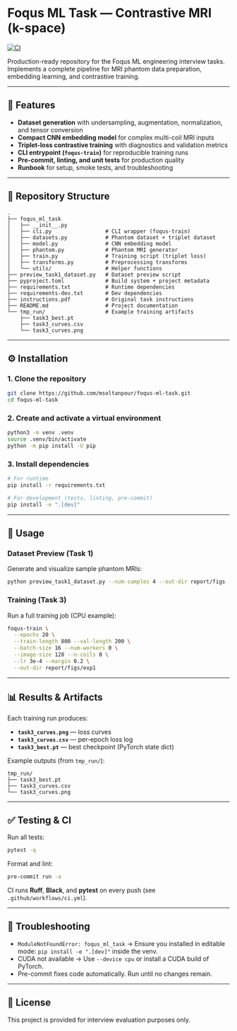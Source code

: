 # Foqus ML Task — Contrastive MRI (k-space)

[![CI](https://github.com/msoltanpour/foqus-ml-task/actions/workflows/ci.yml/badge.svg)](https://github.com/msoltanpour/foqus-ml-task/actions/workflows/ci.yml)

Production-ready repository for the Foqus ML engineering interview tasks.
Implements a complete pipeline for MRI phantom data preparation, embedding learning, and contrastive training.

---

## 📌 Features
- **Dataset generation** with undersampling, augmentation, normalization, and tensor conversion
- **Compact CNN embedding model** for complex multi-coil MRI inputs
- **Triplet-loss contrastive training** with diagnostics and validation metrics
- **CLI entrypoint (`foqus-train`)** for reproducible training runs
- **Pre-commit, linting, and unit tests** for production quality
- **Runbook** for setup, smoke tests, and troubleshooting

---

## 📂 Repository Structure
```text
.
├── foqus_ml_task
│   ├── __init__.py
│   ├── cli.py                 # CLI wrapper (foqus-train)
│   ├── datasets.py            # Phantom dataset + triplet dataset
│   ├── model.py               # CNN embedding model
│   ├── phantom.py             # Phantom MRI generator
│   ├── train.py               # Training script (triplet loss)
│   ├── transforms.py          # Preprocessing transforms
│   └── utils/                 # Helper functions
├── preview_task1_dataset.py   # Dataset preview script
├── pyproject.toml             # Build system + project metadata
├── requirements.txt           # Runtime dependencies
├── requirements-dev.txt       # Dev dependencies
├── instructions.pdf           # Original task instructions
├── README.md                  # Project documentation
└── tmp_run/                   # Example training artifacts
    ├── task3_best.pt
    ├── task3_curves.csv
    └── task3_curves.png
```

---

## ⚙️ Installation

### 1. Clone the repository
```bash
git clone https://github.com/msoltanpour/foqus-ml-task.git
cd foqus-ml-task
```

### 2. Create and activate a virtual environment
```bash
python3 -m venv .venv
source .venv/bin/activate
python -m pip install -U pip
```

### 3. Install dependencies
```bash
# For runtime
pip install -r requirements.txt

# For development (tests, linting, pre-commit)
pip install -e ".[dev]"
```

---

## 🚀 Usage

### Dataset Preview (Task 1)
Generate and visualize sample phantom MRIs:
```bash
python preview_task1_dataset.py --num-samples 4 --out-dir report/figs
```

### Training (Task 3)
Run a full training job (CPU example):
```bash
foqus-train \
  --epochs 20 \
  --train-length 800 --val-length 200 \
  --batch-size 16 --num-workers 0 \
  --image-size 128 --n-coils 8 \
  --lr 3e-4 --margin 0.2 \
  --out-dir report/figs/exp1
```

---

## 📊 Results & Artifacts

Each training run produces:
- **`task3_curves.png`** — loss curves
- **`task3_curves.csv`** — per-epoch loss log
- **`task3_best.pt`** — best checkpoint (PyTorch state dict)

Example outputs (from `tmp_run/`):
```
tmp_run/
├── task3_best.pt
├── task3_curves.csv
└── task3_curves.png
```

---

## ✅ Testing & CI

Run all tests:
```bash
pytest -q
```

Format and lint:
```bash
pre-commit run -a
```

CI runs **Ruff**, **Black**, and **pytest** on every push (see `.github/workflows/ci.yml`).

---

## 🔧 Troubleshooting
- `ModuleNotFoundError: foqus_ml_task` → Ensure you installed in editable mode:
  `pip install -e ".[dev]"` inside the venv.
- CUDA not available → Use `--device cpu` or install a CUDA build of PyTorch.
- Pre-commit fixes code automatically. Run until no changes remain.

---

## 📜 License
This project is provided for interview evaluation purposes only.
